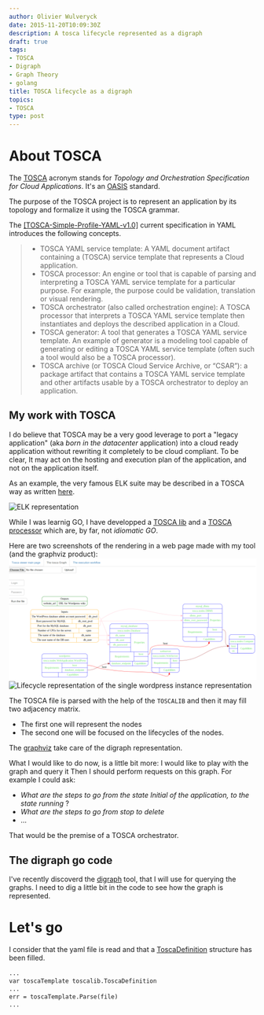 ```yaml
---
author: Olivier Wulveryck
date: 2015-11-20T10:09:30Z
description: A tosca lifecycle represented as a digraph
draft: true
tags:
- TOSCA
- Digraph
- Graph Theory
- golang
title: TOSCA lifecycle as a digraph
topics:
- TOSCA
type: post
---
```


# About TOSCA

The [TOSCA](https://www.oasis-open.org/committees/tc_home.php?wg_abbrev=tosca) acronym stands for 
_Topology and Orchestration Specification for Cloud Applications_. It's an [OASIS](https://www.oasis-open.org) standard.

The purpose of the TOSCA project is to represent an application by its topology and formalize it using the TOSCA grammar.

The [[TOSCA-Simple-Profile-YAML-v1.0]](http://docs.oasis-open.org/tosca/TOSCA-Simple-Profile-YAML/v1.0/csprd01/TOSCA-Simp$le-Profile-YAML-v1.0-csprd01.html) 
current specification in YAML introduces the following concepts.

> - TOSCA YAML service template: A YAML document artifact containing a (TOSCA) service template that represents a Cloud application.
> - TOSCA processor: An engine or tool that is capable of parsing and interpreting a TOSCA YAML service template for a particular purpose. For example, the purpose could be validation, translation or visual rendering.
> - TOSCA orchestrator (also called orchestration engine): A TOSCA processor that interprets a TOSCA YAML service template then instantiates and deploys the described application in a Cloud.
> - TOSCA generator: A tool that generates a TOSCA YAML service template. An example of generator is a modeling tool capable of generating or editing a TOSCA YAML service template (often such a tool would also be a TOSCA processor).
> - TOSCA archive (or TOSCA Cloud Service Archive, or “CSAR”): a package artifact that contains a TOSCA YAML service template and other artifacts usable by a TOSCA orchestrator to deploy an application.

## My work with TOSCA

I do believe that TOSCA may be a very good leverage to port a "legacy application" (aka _born in the datacenter_ application) into a cloud ready application without rewriting it completely to be cloud compliant.
To be clear, It may act on the hosting and execution plan of the application, and not on the application itself.

As an example, the very famous ELK suite may be described in a TOSCA way as written [here](http://docs.oasis-open.org/tosca/TOSCA-Simple-Profile-YAML/v1.0/csprd01/TOSCA-Simple-Profile-YAML-v1.0-csprd01.html#USE_CASE_MULTI_TIER_1).

<img class="img-square img-responsive" src="http://docs.oasis-open.org/tosca/TOSCA-Simple-Profile-YAML/v1.0/csprd01/TOSCA-Simple-Profile-YAML-v1.0-csprd01_files/image037.jpg" alt="ELK representation"/>

While I was learnig GO, I have developped a [TOSCA lib](https://github.com/owulveryck/toscalib) and a [TOSCA processor](https://github.com/owulveryck/toscaviewer) which are, by far, not _idiomatic GO_.

Here are two screenshots of the rendering in a web page made with my tool (and the graphviz product):
<img class="img-responsive" src="/assets/images/toscaviewer_template_def.png" alt="Tosca view ofthe single instance wordpress"/>
<img class="img-responsive" src="/assets/images/toscaviewer_licecycle_def.png" alt="Lifecycle representation of the single wordpress instance representation"/>

The TOSCA file is parsed with the help of the `TOSCALIB` and then it may fill two adjacency matrix.

- The first one will represent the nodes
- The second one will be focused on the lifecycles of the nodes.

The [graphviz](http://graphviz.org) take care of the digraph representation.

What I would like to do now, is a little bit more: I would like to play with the graph and query it
Then I should perform requests on this graph. For example I could ask:

* _What are the steps to go from the state Initial of the application, to the state running_ ?
* _What are the steps to go from stop to delete_
* ...

That would be the premise of a TOSCA orchestrator.


## The digraph go code

I've recently discoverd the [digraph](https://github.com/golang/tools/tree/master/cmd/digraph) tool, that I will use for querying the graphs.
I need to dig a little bit in the code to see how the graph is represented.

# Let's go 

I consider that the yaml file is read and that a [ToscaDefinition](http://godoc.org/github.com/owulveryck/toscalib/#ToscaDefinition) structure has been filled.

```golang
...
var toscaTemplate toscalib.ToscaDefinition
...
err = toscaTemplate.Parse(file)
...
```

